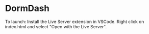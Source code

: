# DormDash

To launch: Install the Live Server extension in VSCode. Right click on index.html and select "Open with the Live Server".